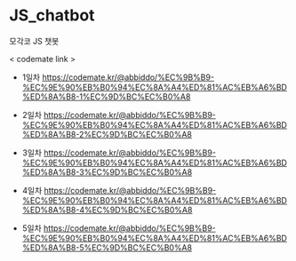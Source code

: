 # JS_chatbot
모각코 JS 챗봇

< codemate link >
* 1일차
https://codemate.kr/@abbiddo/%EC%9B%B9-%EC%9E%90%EB%B0%94%EC%8A%A4%ED%81%AC%EB%A6%BD%ED%8A%B8-1%EC%9D%BC%EC%B0%A8

* 2일차
https://codemate.kr/@abbiddo/%EC%9B%B9-%EC%9E%90%EB%B0%94%EC%8A%A4%ED%81%AC%EB%A6%BD%ED%8A%B8-2%EC%9D%BC%EC%B0%A8

* 3일차
https://codemate.kr/@abbiddo/%EC%9B%B9-%EC%9E%90%EB%B0%94%EC%8A%A4%ED%81%AC%EB%A6%BD%ED%8A%B8-3%EC%9D%BC%EC%B0%A8

* 4일차
https://codemate.kr/@abbiddo/%EC%9B%B9-%EC%9E%90%EB%B0%94%EC%8A%A4%ED%81%AC%EB%A6%BD%ED%8A%B8-4%EC%9D%BC%EC%B0%A8

* 5일차
https://codemate.kr/@abbiddo/%EC%9B%B9-%EC%9E%90%EB%B0%94%EC%8A%A4%ED%81%AC%EB%A6%BD%ED%8A%B8-5%EC%9D%BC%EC%B0%A8

